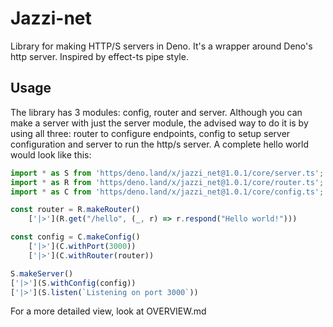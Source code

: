 # Jazzi-net

Library for making HTTP/S servers in Deno. It's a wrapper around Deno's http server. Inspired by effect-ts pipe style.

## Usage

The library has 3 modules: config, router and server. Although you can make a server with just the server module, the advised way to do it is by using all three: router to configure endpoints, config to setup server configuration and server to run the http/s server. A complete hello world would look like this:

```ts
import * as S from 'https/deno.land/x/jazzi_net@1.0.1/core/server.ts';
import * as R from 'https/deno.land/x/jazzi_net@1.0.1/core/router.ts';
import * as C from 'https/deno.land/x/jazzi_net@1.0.1/core/config.ts';

const router = R.makeRouter()
    ['|>'](R.get("/hello", (_, r) => r.respond("Hello world!")))

const config = C.makeConfig()
    ['|>'](C.withPort(3000))
    ['|>'](C.withRouter(router))

S.makeServer()
['|>'](S.withConfig(config))
['|>'](S.listen(`Listening on port 3000`))
```

For a more detailed view, look at OVERVIEW.md